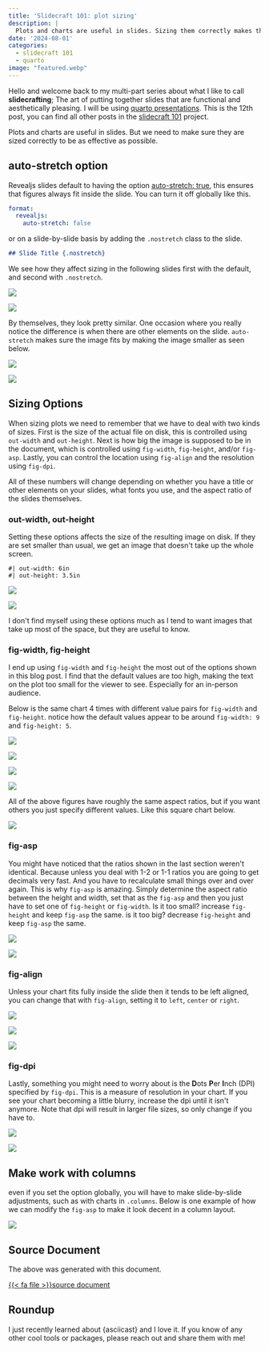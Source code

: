 ```yaml
---
title: 'Slidecraft 101: plot sizing'
description: |
  Plots and charts are useful in slides. Sizing them correctly makes them stand out and be readable.
date: '2024-08-01'
categories:
  - slidecraft 101
  - quarto
image: "featured.webp"
---
```





Hello and welcome back to my multi-part series about what I like to call **slidecrafting**; The art of putting together slides that are functional and aesthetically pleasing. I will be using [quarto presentations](https://quarto.org/). This is the 12th post, you can find all other posts in the [slidecraft 101](../../project/slidecraft-101/index.qmd#blog-posts) project.

Plots and charts are useful in slides. But we need to make sure they are sized correctly to be as effective as possible.

## auto-stretch option

Revealjs slides default to having the option [auto-stretch: true](https://quarto.org/docs/presentations/revealjs/advanced.html#stretch), this ensures that figures always fit inside the slide. You can turn it off globally like this.

```yaml
format:
  revealjs:
    auto-stretch: false
```

or on a slide-by-slide basis by adding the `.nostretch` class to the slide.

```md
## Slide Title {.nostretch}
```

We see how they affect sizing in the following slides first with the default, and second with `.nostretch`.

![](figures/1.png)

![](figures/2.png)

By themselves, they look pretty similar. One occasion where you really notice the difference is when there are other elements on the slide. `auto-stretch` makes sure the image fits by making the image smaller as seen below.

![](figures/3.png)

![](figures/4.png)

## Sizing Options

When sizing plots we need to remember that we have to deal with two kinds of sizes. First is the size of the actual file on disk, this is controlled using `out-width` and `out-height`. Next is how big the image is supposed to be in the document, which is controlled using `fig-width`, `fig-height`, and/or `fig-asp`. Lastly, you can control the location using `fig-align` and the resolution using `fig-dpi`.

All of these numbers will change depending on whether you have a title or other elements on your slides, what fonts you use, and the aspect ratio of the slides themselves.

### out-width, out-height

Setting these options affects the size of the resulting image on disk. If they are set smaller than usual, we get an image that doesn't take up the whole screen.

```{{r}}
#| out-width: 6in
#| out-height: 3.5in
```

![](figures/5.png)

![](figures/6.png)

I don't find myself using these options much as I tend to want images that take up most of the space, but they are useful to know.

### fig-width, fig-height

I end up using `fig-width` and `fig-height` the most out of the options shown in this blog post. I find that the default values are too high, making the text on the plot too small for the viewer to see. Especially for an in-person audience.

Below is the same chart 4 times with different value pairs for `fig-width` and `fig-height`. notice how the default values appear to be around `fig-width: 9` and `fig-height: 5`.

![](figures/7.png)

![](figures/8.png)

![](figures/9.png)

![](figures/10.png)

All of the above figures have roughly the same aspect ratios, but if you want others you just specify different values. Like this square chart below.

![](figures/11.png)

### fig-asp

You might have noticed that the ratios shown in the last section weren't identical. Because unless you deal with 1-2 or 1-1 ratios you are going to get decimals very fast. And you have to recalculate small things over and over again. This is why `fig-asp` is amazing. Simply determine the aspect ratio between the height and width, set that as the `fig-asp` and then you just have to set one of `fig-height` or `fig-width`. Is it too small? increase `fig-height` and keep `fig-asp` the same. is it too big? decrease `fig-height` and keep `fig-asp` the same.

![](figures/12.png)

![](figures/13.png)

### fig-align

Unless your chart fits fully inside the slide then it tends to be left aligned, you can change that with `fig-align`, setting it to `left`, `center` or `right`.

![](figures/14.png)

![](figures/15.png)

![](figures/16.png)

### fig-dpi

Lastly, something you might need to worry about is the **D**ots **P**er **I**nch (DPI) specified by `fig-dpi`. This is a measure of resolution in your chart. If you see your chart becoming a little blurry, increase the dpi until it isn't anymore. Note that dpi will result in larger file sizes, so only change if you have to.

![](figures/17.png)

![](figures/18.png)

## Make work with columns

even if you set the option globally, you will have to make slide-by-slide adjustments, such as with charts in `.columns`. Below is one example of how we can modify the `fig-asp` to make it look decent in a column layout.

![](figures/19.png)

## Source Document

The above was generated with this document.

<a href="_examples.qmd" target="_blank" class="listing-slides btn-links">{{< fa file >}}source document<a>

## Roundup

I just recently learned about {asciicast} and I love it. If you know of any other cool tools or packages, please reach out and share them with me!

